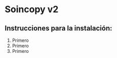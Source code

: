 <h1>Soincopy v2</h1>

<h2>Instrucciones para la instalación:</h2>
<ul style="list-style: dot;">
	<li>Primero</li>
	<li>Primero</li>
	<li>Primero</li>
</ul>